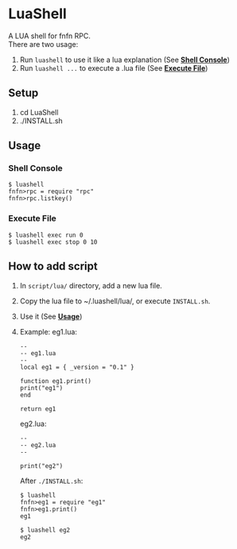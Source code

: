 # LuaShell
A LUA shell for fnfn RPC.  
There are two usage: 
1. Run `luashell` to use it like a lua explanation (See [**Shell Console**](#shell-console))
2. Run `luashell ...` to execute a .lua file (See [**Execute File**](#execute-file))

## Setup
1. cd LuaShell
2. ./INSTALL.sh


## Usage
### Shell Console
```
$ luashell
fnfn>rpc = require "rpc"
fnfn>rpc.listkey()
```

### Execute File
```
$ luashell exec run 0
$ luashell exec stop 0 10
```

## How to add script
1. In `script/lua/` directory, add a new lua file.
2. Copy the lua file to ~/.luashell/lua/, or execute `INSTALL.sh`.
3. Use it (See [**Usage**](#usage))
4. Example:
    eg1.lua: 
    ```
    --
    -- eg1.lua
    --
    local eg1 = { _version = "0.1" }

    function eg1.print()
    print("eg1")
    end

    return eg1

    ```
    eg2.lua: 
    ```
    --
    -- eg2.lua
    --

    print("eg2")
    ```

    After `./INSTALL.sh`: 
    ```
    $ luashell
    fnfn>eg1 = require "eg1"
    fnfn>eg1.print()
    eg1
    ```
    ```
    $ luashell eg2
    eg2
    ```

